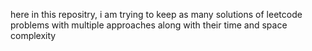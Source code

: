 here in this repositry, i am trying to keep as many solutions of leetcode problems with multiple approaches along with their time and space complexity
